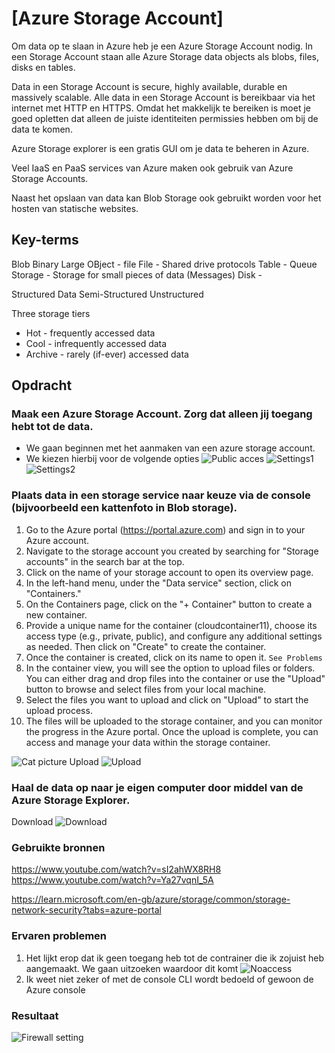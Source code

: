 # [Azure Storage Account]
Om data op te slaan in Azure heb je een Azure Storage Account nodig. In een Storage Account staan alle Azure Storage data objects als blobs, files, disks en tables.

Data in een Storage Account is secure, highly available, durable en massively scalable. Alle data in een Storage Account is bereikbaar via het internet met HTTP en HTTPS. Omdat het makkelijk te bereiken is moet je goed opletten dat alleen de juiste identiteiten permissies hebben om bij de data te komen.

Azure Storage explorer is een gratis GUI om je data te beheren in Azure.

Veel IaaS en PaaS services van Azure maken ook gebruik van Azure Storage Accounts.

Naast het opslaan van data kan Blob Storage ook gebruikt worden voor het hosten van statische websites.

## Key-terms
Blob Binary Large OBject - file
File - Shared drive protocols
Table - 
Queue Storage - Storage for small pieces of data (Messages)
Disk - 

Structured Data
Semi-Structured
Unstructured

Three storage tiers
- Hot - frequently accessed data
- Cool - infrequently accessed data
- Archive - rarely (if-ever) accessed data

## Opdracht
### Maak een Azure Storage Account. Zorg dat alleen jij toegang hebt tot de data.
- We gaan beginnen met het aanmaken van een azure storage account.
- We kiezen hierbij voor de volgende opties
![Public acces](<../00_includes/AZ-02/Public Acces.png>)
![Settings1](../00_includes/AZ-02/Settings1.png)
![Settings2](../00_includes/AZ-02/Settings2.png)

### Plaats data in een storage service naar keuze via de console (bijvoorbeeld een kattenfoto in Blob storage).
1. Go to the Azure portal (https://portal.azure.com) and sign in to your Azure account.
2. Navigate to the storage account you created by searching for "Storage accounts" in the search bar at the top.
3. Click on the name of your storage account to open its overview page.
4. In the left-hand menu, under the "Data service" section, click on "Containers."
5. On the Containers page, click on the "+ Container" button to create a new container.
6. Provide a unique name for the container (cloudcontainer11), choose its access type (e.g., private, public), and configure any additional settings as needed. Then click on "Create" to create the container.
7. Once the container is created, click on its name to open it. `See Problems`
8. In the container view, you will see the option to upload files or folders. You can either drag and drop files into the container or use the "Upload" button to browse and select files from your local machine.
9. Select the files you want to upload and click on "Upload" to start the upload process.
10. The files will be uploaded to the storage container, and you can monitor the progress in the Azure portal. Once the upload is complete, you can access and manage your data within the storage container.  

![Cat picture](../00_includes/AZ-02/moaz-tobok-awhhikacuTM-unsplash.jpg)
Upload
![Upload](<../00_includes/AZ-02/Image Uploaded.png>)

### Haal de data op naar je eigen computer door middel van de Azure Storage Explorer.
Download
![Download](../00_includes/AZ-02/Imagedownload.png)

### Gebruikte bronnen
https://www.youtube.com/watch?v=sI2ahWX8RH8
https://www.youtube.com/watch?v=Ya27vqnI_5A

https://learn.microsoft.com/en-gb/azure/storage/common/storage-network-security?tabs=azure-portal

### Ervaren problemen
1. Het lijkt erop dat ik geen toegang heb tot de contrainer die ik zojuist heb aangemaakt.
    We gaan uitzoeken waardoor dit komt
    ![Noaccess](../00_includes/AZ-02/Az02error.png)
2. Ik weet niet zeker of met de console CLI wordt bedoeld of gewoon de Azure console

### Resultaat
![Firewall setting](<../00_includes/AZ-02/Firewall setting.png>)
